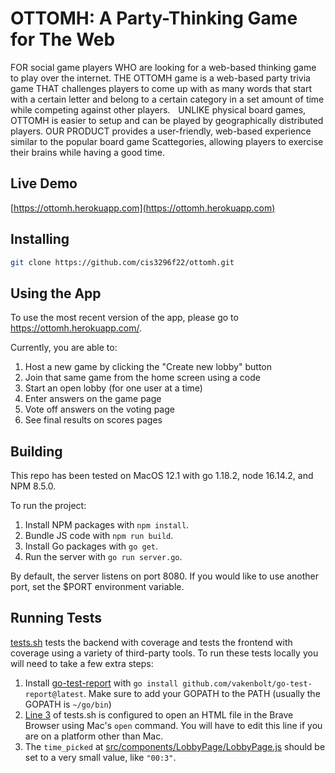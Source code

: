 # OTTOMH: A Party-Thinking Game for The Web

FOR social game players WHO are looking for a web-based thinking game to play over the internet. THE OTTOMH game is a web-based party trivia game THAT challenges players to come up with as many words that start with a certain letter and belong to a certain category in a set amount of time while competing against other players.  
  
UNLIKE physical board games, OTTOMH is easier to setup and can be played by geographically distributed players. OUR PRODUCT provides a user-friendly, web-based experience similar to the popular board game Scattegories, allowing players to exercise their brains while having a good time.

## Live Demo
[https://ottomh.herokuapp.com](https://ottomh.herokuapp.com)

## Installing
```bash
git clone https://github.com/cis3296f22/ottomh.git
```

## Using the App

To use the most recent version of the app, please go to https://ottomh.herokuapp.com/.

Currently, you are able to:
1. Host a new game by clicking the "Create new lobby" button
2. Join that same game from the home screen using a code
3. Start an open lobby (for one user at a time)
4. Enter answers on the game page
5. Vote off answers on the voting page
6. See final results on scores pages

## Building

This repo has been tested on MacOS 12.1 with go 1.18.2, node 16.14.2, and NPM 8.5.0.

To run the project:

1. Install NPM packages with `npm install`.
2. Bundle JS code with `npm run build`.
3. Install Go packages with `go get`.
4. Run the server with `go run server.go`.

By default, the server listens on port 8080. If you would like to use another port, set the $PORT environment variable.

## Running Tests

[tests.sh](tests.sh) tests the backend with coverage and tests the frontend with coverage using a variety of third-party tools. To run these tests locally you will need to take a few extra steps:
1. Install [go-test-report](https://github.com/vakenbolt/go-test-report) with `go install github.com/vakenbolt/go-test-report@latest`. Make sure to add your GOPATH to the PATH (usually the GOPATH is `~/go/bin`)
2. [Line 3](tests.sh) of tests.sh is configured to open an HTML file in the Brave Browser using Mac's `open` command. You will have to edit this line if you are on a platform other than Mac.
3. The `time_picked` at [src/components/LobbyPage/LobbyPage.js](src/components/LobbyPage/LobbyPage.js) should be set to a very small value, like `"00:3"`.